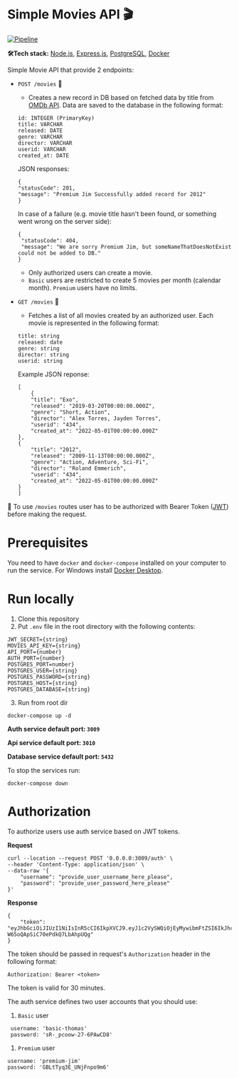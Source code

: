 # Simple Movies API 🎬

[![Pipeline](https://github.com/mStybowski/netguru-recruitment-task/actions/workflows/actions.yml/badge.svg)](https://github.com/mStybowski/netguru-recruitment-task/actions/workflows/actions.yml)

**🛠️Tech stack:** [Node.js](https://nodejs.org/en/), [Express.js](https://expressjs.com/), [PostgreSQL](https://www.postgresql.org/), [Docker](https://www.docker.com/)

Simple Movie API that provide 2 endpoints:

* `POST /movies` 🔑

    * Creates a new record in DB based on fetched data by title from [OMDb API](https://omdbapi.com/). Data are saved to the database in the following format:

    ```
    id: INTEGER (PrimaryKey)
    title: VARCHAR
    released: DATE
    genre: VARCHAR
    director: VARCHAR
    userid: VARCHAR
    created_at: DATE
    ```
    JSON responses:
    ```
    {
    "statusCode": 201,
    "message": "Premium Jim Successfully added record for 2012"
    }
   ```
   
   In case of a failure (e.g. movie title hasn't been found, or something went wrong on the server side):
   ```
   {
    "statusCode": 404,
    "message": "We are sorry Premium Jim, but someNameThatDoesNotExist could not be added to DB."
   }
    ```
    * Only authorized users can create a movie.
    * `Basic` users are restricted to create 5 movies per month (calendar
      month). `Premium` users have no limits.

* `GET /movies` 🔑

    * Fetches a list of all movies created by an authorized user. Each movie is represented in the following format:
    ```
    title: string
    released: date
    genre: string
    director: string
    userid: string
    ```
    
    Example JSON reponse:
    ```
    [
        {
        "title": "Exo",
        "released": "2019-03-20T00:00:00.000Z",
        "genre": "Short, Action",
        "director": "Alex Torres, Jayden Torres",
        "userid": "434",
        "created_at": "2022-05-01T00:00:00.000Z"
    },
    {
        "title": "2012",
        "released": "2009-11-13T00:00:00.000Z",
        "genre": "Action, Adventure, Sci-Fi",
        "director": "Roland Emmerich",
        "userid": "434",
        "created_at": "2022-05-01T00:00:00.000Z"
    }
   ]
   ```

🔑 To use `/movies` routes user has to be authorized with Bearer Token ([JWT](https://jwt.io/)) before making the
request.

# Prerequisites

You need to have `docker` and `docker-compose` installed on your computer to run the service. For Windows install [Docker Desktop](https://docs.docker.com/desktop/windows/install/).

# Run locally

1. Clone this repository
2. Put `.env` file in the root directory with the following contents:
```
JWT_SECRET={string}
MOVIES_API_KEY={string}
API_PORT={number}
AUTH_PORT={number}
POSTGRES_PORT=number}
POSTGRES_USER={string}
POSTGRES_PASSWORD={string}
POSTGRES_HOST={string}
POSTGRES_DATABASE={string}
```
3. Run from root dir

```
docker-compose up -d
```

**Auth service default port: `3009`**

**Api service default port: `3010`**

**Database service default port: `5432`**

To stop the services run:

```
docker-compose down
```

# Authorization

To authorize users use auth service based on JWT tokens.

**Request**

```
curl --location --request POST '0.0.0.0:3009/auth' \
--header 'Content-Type: application/json' \
--data-raw '{
    "username": "provide_user_username_here_please",
    "password": "provide_user_password_here_please"
}'
```

**Response**

```
{
    "token": "eyJhbGciOiJIUzI1NiIsInR5cCI6IkpXVCJ9.eyJ1c2VySWQiOjEyMywibmFtZSI6IkJhc2ljIFRob21hcyIsInJvbGUiOiJiYXNpYyIsImlhdCI6MTYwNjIyMTgzOCwiZXhwIjoxNjA2MjIzNjM4LCJpc3MiOiJodHRwczovL3d3dy5uZXRndXJ1LmNvbS8iLCJzdWIiOiIxMjMifQ.KjZ3zZM1lZa1SB8U-W65oQApSiC70ePdkQ7LbAhpUQg"
}
```

 The token should be passed in request's `Authorization` header in the following format:

```
Authorization: Bearer <token>
```

The token is valid for 30 minutes.

The auth service defines two user accounts that you should use:

1. `Basic` user

```
 username: 'basic-thomas'
 password: 'sR-_pcoow-27-6PAwCD8'
```

1. `Premium` user

```
username: 'premium-jim'
password: 'GBLtTyq3E_UNjFnpo9m6'
```
